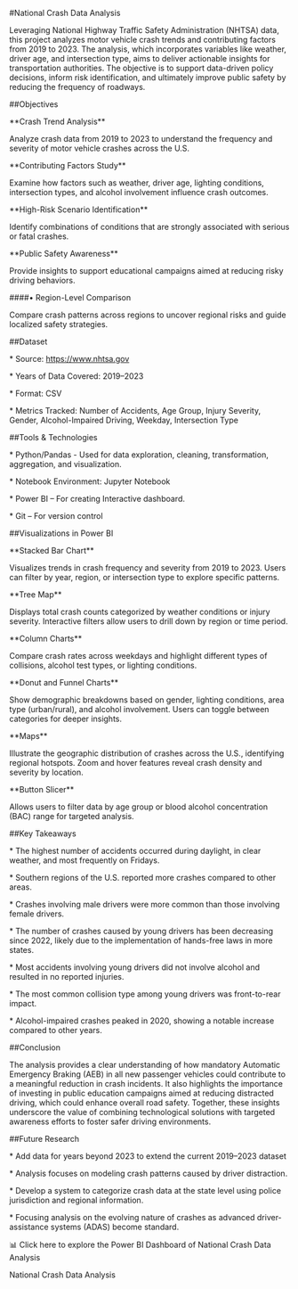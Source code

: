 \#National Crash Data Analysis

Leveraging National Highway Traffic Safety Administration (NHTSA) data, this project analyzes motor vehicle crash trends and contributing factors from 2019 to 2023. The analysis, which incorporates variables like weather, driver age, and intersection type, aims to deliver actionable insights for transportation authorities. The objective is to support data-driven policy decisions, inform risk identification, and ultimately improve public safety by reducing the frequency of roadways.



\##Objectives

\*\*Crash Trend Analysis\*\*

Analyze crash data from 2019 to 2023 to understand the frequency and severity of motor vehicle crashes across the U.S.



\*\*Contributing Factors Study\*\*

Examine how factors such as weather, driver age, lighting conditions, intersection types, and alcohol involvement influence crash outcomes.



\*\*High-Risk Scenario Identification\*\*

Identify combinations of conditions that are strongly associated with serious or fatal crashes.



\*\*Public Safety Awareness\*\*

Provide insights to support educational campaigns aimed at reducing risky driving behaviors.

\####• Region-Level Comparison

Compare crash patterns across regions to uncover regional risks and guide localized safety strategies.





\##Dataset

\* Source: https://www.nhtsa.gov



\* Years of Data Covered: 2019–2023



\* Format: CSV



\* Metrics Tracked: Number of Accidents, Age Group, Injury Severity, Gender, Alcohol-Impaired Driving, Weekday, Intersection Type





\##Tools \& Technologies

\* Python/Pandas - Used for data exploration, cleaning, transformation, aggregation, and visualization.



\* Notebook Environment: Jupyter Notebook



\* Power BI – For creating Interactive dashboard.



\* Git – For version control



\##Visualizations in Power BI

\*\*Stacked Bar Chart\*\*

Visualizes trends in crash frequency and severity from 2019 to 2023. Users can filter by year, region, or intersection type to explore specific patterns.



\*\*Tree Map\*\*

Displays total crash counts categorized by weather conditions or injury severity. Interactive filters allow users to drill down by region or time period.



\*\*Column Charts\*\*

Compare crash rates across weekdays and highlight different types of collisions, alcohol test types, or lighting conditions.



\*\*Donut and Funnel Charts\*\*

Show demographic breakdowns based on gender, lighting conditions, area type (urban/rural), and alcohol involvement. Users can toggle between categories for deeper insights.



\*\*Maps\*\*

Illustrate the geographic distribution of crashes across the U.S., identifying regional hotspots. Zoom and hover features reveal crash density and severity by location.



\*\*Button Slicer\*\*

Allows users to filter data by age group or blood alcohol concentration (BAC) range for targeted analysis.



\##Key Takeaways

\* The highest number of accidents occurred during daylight, in clear weather, and most frequently on Fridays.



\* Southern regions of the U.S. reported more crashes compared to other areas.



\* Crashes involving male drivers were more common than those involving female drivers.



\* The number of crashes caused by young drivers has been decreasing since 2022, likely due to the implementation of hands-free laws in more states.



\* Most accidents involving young drivers did not involve alcohol and resulted in no reported injuries.



\* The most common collision type among young drivers was front-to-rear impact.



\* Alcohol-impaired crashes peaked in 2020, showing a notable increase compared to other years.



\##Conclusion

The analysis provides a clear understanding of how mandatory Automatic Emergency Braking (AEB) in all new passenger vehicles could contribute to a meaningful reduction in crash incidents. It also highlights the importance of investing in public education campaigns aimed at reducing distracted driving, which could enhance overall road safety. Together, these insights underscore the value of combining technological solutions with targeted awareness efforts to foster safer driving environments.



\##Future Research

\* Add data for years beyond 2023 to extend the current 2019–2023 dataset



\* Analysis focuses on modeling crash patterns caused by driver distraction.



\* Develop a system to categorize crash data at the state level using police jurisdiction and regional information.



\* Focusing analysis on the evolving nature of crashes as advanced driver-assistance systems (ADAS) become standard.



📊 Click here to explore the Power BI Dashboard of National Crash Data Analysis

National Crash Data Analysis

